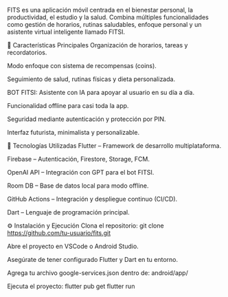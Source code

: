 
FITS es una aplicación móvil centrada en el bienestar personal, la productividad, el estudio y la salud. Combina múltiples funcionalidades como gestión de horarios, rutinas saludables, enfoque personal y un asistente virtual inteligente llamado FITSI.

🚀 Características Principales
Organización de horarios, tareas y recordatorios.

Modo enfoque con sistema de recompensas (coins).

Seguimiento de salud, rutinas físicas y dieta personalizada.

BOT FITSI: Asistente con IA para apoyar al usuario en su día a día.

Funcionalidad offline para casi toda la app.

Seguridad mediante autenticación y protección por PIN.

Interfaz futurista, minimalista y personalizable.

🧠 Tecnologías Utilizadas
Flutter – Framework de desarrollo multiplataforma.

Firebase – Autenticación, Firestore, Storage, FCM.

OpenAI API – Integración con GPT para el bot FITSI.

Room DB – Base de datos local para modo offline.

GitHub Actions – Integración y despliegue continuo (CI/CD).

Dart – Lenguaje de programación principal.

⚙️ Instalación y Ejecución
Clona el repositorio:
git clone https://github.com/tu-usuario/fits.git

Abre el proyecto en VSCode o Android Studio.

Asegúrate de tener configurado Flutter y Dart en tu entorno.

Agrega tu archivo google-services.json dentro de:
android/app/

Ejecuta el proyecto:
flutter pub get
flutter run
